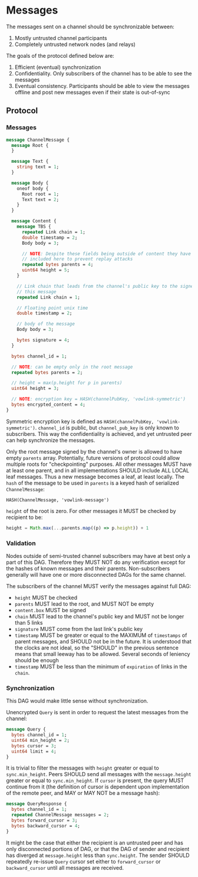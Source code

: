# Messages

The messages sent on a channel should be synchronizable between:

1. Mostly untrusted channel participants
2. Completely untrusted network nodes (and relays)

The goals of the protocol defined below are:

1. Efficient (eventual) synchronization
2. Confidentiality. Only subscribers of the channel has to be able to see the
   messages
3. Eventual consistency. Participants should be able to view the messages
   offline and post new messages even if their state is out-of-sync

## Protocol

### Messages

```proto
message ChannelMessage {
  message Root {
  }

  message Text {
    string text = 1;
  }

  message Body {
    oneof body {
      Root root = 1;
      Text text = 2;
    }
  }

  message Content {
    message TBS {
      repeated Link chain = 1;
      double timestamp = 2;
      Body body = 3;

      // NOTE: Despite these fields being outside of content they have to be
      // included here to prevent replay attacks
      repeated bytes parents = 4;
      uint64 height = 5;
    }

    // Link chain that leads from the channel's public key to the signer of
    // this message
    repeated Link chain = 1;

    // Floating point unix time
    double timestamp = 2;

    // body of the message
    Body body = 3;

    bytes signature = 4;
  }

  bytes channel_id = 1;

  // NOTE: can be empty only in the root message
  repeated bytes parents = 2;

  // height = max(p.height for p in parents)
  uint64 height = 3;

  // NOTE: encryption key = HASH(channelPubKey, 'vowlink-symmetric')
  bytes encrypted_content = 4;
}
```

Symmetric encryption key is defined as
`HASH(channelPubKey, 'vowlink-symmetric')`. `channel_id` is
public, but `channel_pub_key` is only known to subscribers. This way the
confidentiality is achieved, and yet untrusted peer can help synchronize the
messages.

Only the root message signed by the channel's owner is allowed to have empty
`parents` array. Potentially, future versions of protocol could allow multiple
roots for "checkpointing" purposes. All other messages MUST have at least one
parent, and in all implementations SHOULD include ALL LOCAL leaf messages.
Thus a new message becomes a leaf, at least locally. The `hash` of the message
to be used in `parents` is a keyed hash of serialized `ChannelMessage`:
```
HASH(ChannelMessage, 'vowlink-message')
```

`height` of the root is zero. For other messages it MUST be checked by recipient
to be:
```javascript
height = Math.max(...parents.map((p) => p.height)) + 1
```

### Validation

Nodes outside of semi-trusted channel subscribers may have at best only a part
of this DAG. Therefore they MUST NOT do any verification except for the hashes
of known messages and their parents. Non-subscribers generally will have
one or more disconnected DAGs for the same channel.

The subscribers of the channel MUST verify the messages against full DAG:

* `height` MUST be checked
* `parents` MUST lead to the root, and MUST NOT be empty
* `content.box` MUST be signed
* `chain` MUST lead to the channel's public key and MUST not be longer than 5
  links
* `signature` MUST come from the last link's public key
* `timestamp` MUST be greater or equal to the MAXIMUM of `timestamps` of
  parent messages, and SHOULD not be in the future. It is understood that the
  clocks are not ideal, so the "SHOULD" in the previous sentence means that
  small leeway has to be allowed. Several seconds of leniency should be enough
* `timestamp` MUST be less than the minimum of `expiration` of links in the
  `chain`.

### Synchronization

This DAG would make little sense without synchronization.

Unencrypted `Query` is sent in order to request the latest messages from the
channel:
```proto
message Query {
  bytes channel_id = 1;
  uint64 min_height = 2;
  bytes cursor = 3;
  uint64 limit = 4;
}
```

It is trivial to filter the messages with `height` greater or equal to
`sync.min_height`. Peers SHOULD send all messages with the `message.height`
greater or equal to `sync.min_height`. If `cursor` is present, the query MUST
continue from it (the definition of cursor is dependent upon implementation
of the remote peer, and MAY or MAY NOT be a message hash):
```proto
message QueryResponse {
  bytes channel_id = 1;
  repeated ChannelMessage messages = 2;
  bytes forward_cursor = 3;
  bytes backward_cursor = 4;
}
```

It might be the case that either the recipient is an untrusted peer and has only
disconnected portions of DAG, or that the DAG of sender and recipient has
diverged at `message.height` less than `sync.height`. The sender SHOULD
repeatedly re-issue `Query` cursor set either to `forward_cursor` or
`backward_cursor` until all messages are received.
